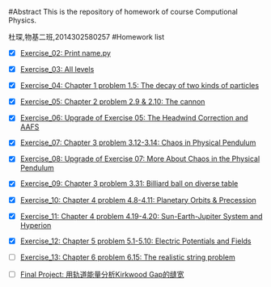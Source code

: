 #Abstract
This is the repository of homework of course Computional Physics.

杜琛,物基二班,2014302580257
#Homework list
- [x] [Exercise_02: Print name.py](https://github.com/Cvke/compuational_physics_N2014302580257/tree/master/Exercise_02-Print-name)
- [x] [Exercise_03: All levels](https://github.com/Cvke/compuational_physics_N2014302580257/tree/master/Exercise_03-All-levels)
- [x] [Exercise_04: Chapter 1 problem 1.5: The decay of two kinds of particles](https://github.com/Cvke/compuational_physics_N2014302580257/tree/master/Exercise_04-Chapter-1-problem-1.5-The-decay-of-two-kinds-of-particles)
- [x] [Exercise_05: Chapter 2 problem 2.9 & 2.10: The cannon](https://github.com/Cvke/compuational_physics_N2014302580257/tree/master/Exercise_05-Chapter-2-problem-2.9-2.10-The-cannon)
- [x] [Exercise_06: Upgrade of Exercise 05: The Headwind Correction and AAFS](https://github.com/Cvke/compuational_physics_N2014302580257/tree/master/Exercise_06-Upgrade-of-Ex5)
- [x] [Exercise_07: Chapter 3 problem 3.12-3.14: Chaos in Physical Pendulum](https://github.com/Cvke/compuational_physics_N2014302580257/tree/master/Exercise_07-Chapter-3-problem-3.12-3.14-Chaos-in-Physical-Pendulum)
- [x] [Exercise_08: Upgrade of Exercise 07: More About Chaos in the Physical Pendulum](https://github.com/Cvke/compuational_physics_N2014302580257/tree/master/Exercise_08-Upgrade-of-Ex7)
- [x] [Exercise_09: Chapter 3 problem 3.31: Billiard ball on diverse table](https://github.com/Cvke/compuational_physics_N2014302580257/tree/master/Exercise_09-Chapter-3-problem-3.31-Billiard-ball-on-diverse-table)
- [x] [Exercise_10: Chapter 4 problem 4.8-4.11: Planetary Orbits & Precession](https://github.com/Cvke/compuational_physics_N2014302580257/tree/master/Exercise_10-Chapter-4-problem-4.8-4.11-Planetary-Orbits-and-Precession)
- [x] [Exercise_11: Chapter 4 problem 4.19-4.20: Sun-Earth-Jupiter System and Hyperion](https://github.com/Cvke/compuational_physics_N2014302580257/tree/master/Exercise_11-Chapter-4-problem-4.18-4.20-Sun-Earth-Jupiter-System-and-Hyperion)
- [x] [Exercise_12: Chapter 5 problem 5.1-5.10: Electric Potentials and Fields](https://github.com/Cvke/compuational_physics_N2014302580257/tree/master/Exercise_12-Chapter-5-problem-5.1-5.10-Electric-Potentials-and-Fields)
- [ ] [Exercise_13: Chapter 6 problem 6.15: The realistic string problem](https://github.com/Cvke/compuational_physics_N2014302580257/tree/master/Exercise_14-Chapter-6-problem-6.15-The-realistic-string-problem)
- [ ] [Final Project: 用轨道能量分析Kirkwood Gap的缝宽](https://github.com/Cvke/compuational_physics_N2014302580257/tree/master/Final-Project-Kirkwood-Gap)

